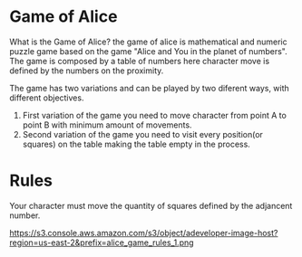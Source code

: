 # Game of Alice

What is the Game of Alice? the game of alice is mathematical and numeric puzzle game based on the game "Alice and You in the planet of numbers".
The game is composed by a table of numbers here character move is defined by the numbers on the proximity.

The game has two variations and can be played by two diferent ways, with different objectives.
1. First variation of the game you need to move character from point A to point B with minimum amount of movements.
2. Second variation of the game you need to visit every position(or squares) on the table making the table empty in the process.

# Rules

Your character must move the quantity of squares defined by the adjancent number.

https://s3.console.aws.amazon.com/s3/object/adeveloper-image-host?region=us-east-2&prefix=alice_game_rules_1.png
